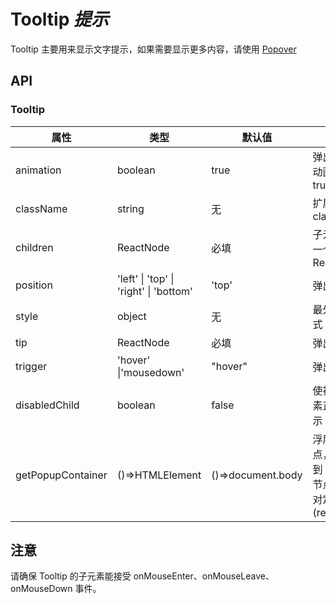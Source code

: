 # Tooltip _提示_

Tooltip 主要用来显示文字提示，如果需要显示更多内容，请使用 [Popover](/components/Popover)

<example />

## API

### Tooltip

| 属性              | 类型                                   | 默认值            | 说明                                                              |
| ----------------- | -------------------------------------- | ----------------- | ----------------------------------------------------------------- |
| animation         | boolean                                | true              | 弹出是否使用动画，默认为 true                                     |
| className         | string                                 | 无                | 扩展 className                                                    |
| children          | ReactNode                              | 必填              | 子元素只能为一个 ReactElement                                     |
| position          | 'left' \| 'top' \| 'right' \| 'bottom' | 'top'             | 弹出层位置                                                        |
| style             | object                                 | 无                | 最外层扩展样式                                                    |
| tip               | ReactNode                              | 必填              | 弹出文字                                                          |
| trigger           | 'hover' \|'mousedown'                  | "hover"           | 弹出方式                                                          |
| disabledChild     | boolean                                | false             | 使被禁用的元素正常显示提示                                        |
| getPopupContainer | ()=>HTMLElement                        | ()=>document.body | 浮层渲染父节点，默认渲染到 body 上,父节点需要为相对定位(relative) |

## 注意

请确保 Tooltip 的子元素能接受 onMouseEnter、onMouseLeave、onMouseDown 事件。

